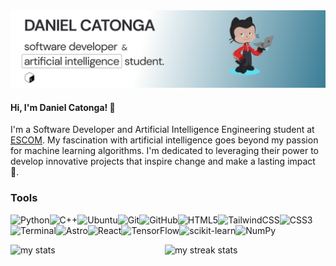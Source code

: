 <img src="https://raw.githubusercontent.com/danielctecla/danielctecla/main/gh-header-image.png" alt="banner that says Daniel Catonga - artificial intelligent student and community organizer alongside a cartoon illustration of Daniel">

#### Hi, I'm Daniel Catonga! 👋

I'm a Software Developer and Artificial Intelligence Engineering student at [ESCOM](https://www.escom.ipn.mx/). My fascination with artificial intelligence goes beyond my passion for machine learning algorithms. I'm dedicated to leveraging their power to develop innovative projects that inspire change and make a lasting impact 🚀.

### Tools

![Python](https://img.shields.io/badge/python-3670A0?style=for-the-badge&logo=python&logoColor=ffdd54)![C++](https://img.shields.io/badge/c++-%2300599C.svg?style=for-the-badge&logo=c%2B%2B&logoColor=white)![Ubuntu](https://img.shields.io/badge/Ubuntu-E95420?style=for-the-badge&logo=ubuntu&logoColor=white)![Git](https://img.shields.io/badge/git-%23F05033.svg?style=for-the-badge&logo=git&logoColor=white)![GitHub](https://img.shields.io/badge/github-%23121011.svg?style=for-the-badge&logo=github&logoColor=white)![HTML5](https://img.shields.io/badge/html5-%23E34F26.svg?style=for-the-badge&logo=html5&logoColor=white)![TailwindCSS](https://img.shields.io/badge/tailwindcss-%2338B2AC.svg?style=for-the-badge&logo=tailwind-css&logoColor=white)![CSS3](https://img.shields.io/badge/css3-%231572B6.svg?style=for-the-badge&logo=css3&logoColor=white)![Terminal](https://img.shields.io/badge/Terminal-%234D4D4D.svg?style=for-the-badge&logo=windows-terminal&logoColor=white)![Astro](https://img.shields.io/badge/astro-%232C2052.svg?style=for-the-badge&logo=astro&logoColor=white)![React](https://img.shields.io/badge/react-%2320232a.svg?style=for-the-badge&logo=react&logoColor=%2361DAFB)![TensorFlow](https://img.shields.io/badge/TensorFlow-%23FF6F00.svg?style=for-the-badge&logo=TensorFlow&logoColor=white)![scikit-learn](https://img.shields.io/badge/scikit--learn-%23F7931E.svg?style=for-the-badge&logo=scikit-learn&logoColor=white)![NumPy](https://img.shields.io/badge/numpy-%23013243.svg?style=for-the-badge&logo=numpy&logoColor=white)

<img alt="my stats" align="left" width="49%" src="https://github-readme-stats.vercel.app/api?username=danielctecla&show_icons=true&theme=tokyonight&hide_border=true&bg_color=00000000"/><img alt="my streak stats"  width="49%" src="https://streak-stats.demolab.com?user=danielctecla&theme=nord&hide_border=true&border_radius=4.4&card_width=400&card_height=170&background=EB545400&dates=38BDAE&currStreakNum=6A9CF1&fire=C094F3&ring=6A9CF1&sideLabels=38BDAE&currStreakLabel=38BDAE&sideNums=8DB7FD&stroke=C094F3&hide_longest_streak=true"/>
